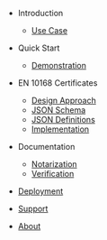 - Introduction
  - [Use Case](use_case.md)

- Quick Start
  - [Demonstration](demonstration.md)

- EN 10168 Certificates
  - [Design Approach](design_approach.md)
  - [JSON Schema](json_schema.md)
  - [JSON Definitions](json_definitions.md)
  - [Implementation](implementation.md)

- Documentation
  - [Notarization](notarization.md)
  - [Verification](verification.md)

- [Deployment](deployment.md)

- [Support](support.md)

- [About](about.md)

